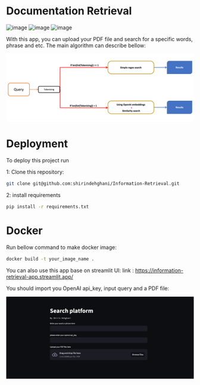 # Documentation Retrieval

![image](https://miro.medium.com/v2/resize:fit:50/format:webp/1*OARpkeBkn_Tw3vk8H769OQ.png)
![image](https://img.shields.io/badge/-LangChain-32CD32?logo=LangChain&logoColor=white&style=for-the-badge)
![image](https://img.shields.io/badge/OpenAI-412991.svg?style=for-the-badge&logo=OpenAI&logoColor=white)

With this app, you can upload your PDF file and search for a specific words, phrase and etc. The main algorithm can describe bellow:

![image](https://github.com/shirindehghani/Information-Retrieval/blob/main/imgs/algorithm.png)

# Deployment
To deploy this project run

1: Clone this repository:
```bash
git clone git@github.com:shirindehghani/Information-Retrieval.git
```
2: install requirements
```bash
pip install -r requirements.txt
```


# Docker
Run bellow command to make docker image:
```bash
docker build -t your_image_name .
```

You can also use this app base on streamlit UI:
link : https://information-retrieval-app.streamlit.app/

You should import you OpenAI api_key, input query and a PDF file:

![image](https://github.com/shirindehghani/Information-Retrieval/blob/main/imgs/Ui.png)
